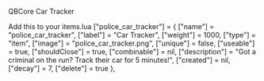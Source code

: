 QBCore Car Tracker

Add this to your items.lua
    ["police_car_tracker"] = {
        ["name"] = "police_car_tracker",
        ["label"] = "Car Tracker",
        ["weight"] = 1000,
        ["type"] = "item",
        ["image"] = "police_car_tracker.png",
        ["unique"] = false,
        ["useable"] = true,
        ["shouldClose"] = true,
        ["combinable"] = nil,
        ["description"] = "Got a criminal on the run? Track their car for 5 minutes!",
        ["created"] = nil,
        ["decay"] = 7,
        ["delete"] = true
    },
